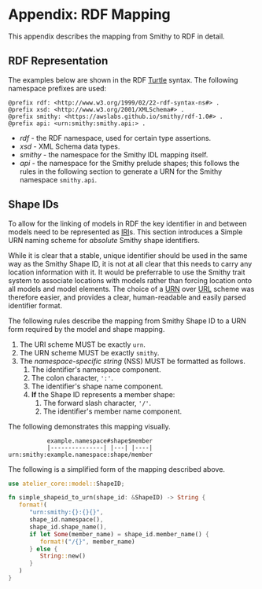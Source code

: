 # Appendix: RDF Mapping

This appendix describes the mapping from Smithy to RDF in detail.

## RDF Representation

The examples below are shown in the RDF [Turtle](https://www.w3.org/TR/turtle/) syntax. The following
namespace prefixes are used:

```turtle
@prefix rdf: <http://www.w3.org/1999/02/22-rdf-syntax-ns#> .
@prefix xsd: <http://www.w3.org/2001/XMLSchema#> .
@prefix smithy: <https://awslabs.github.io/smithy/rdf-1.0#> .
@prefix api: <urn:smithy:smithy.api:> .
```

* *rdf* - the RDF namespace, used for certain type assertions.
* *xsd* - XML Schema data types.
* *smithy* - the namespace for the Smithy IDL mapping itself.
* *api* - the namespace for the Smithy prelude shapes; this follows the rules in the following section
  to generate a URN for the Smithy namespace `smithy.api`.

## Shape IDs

To allow for the linking of models in RDF the key identifier in and between models need to be represented
as [IRI](https://tools.ietf.org/html/rfc3987)s. This section introduces a Simple URN naming scheme for 
*absolute* Smithy shape identifiers.

While it is clear that a stable, unique identifier should be used in the same way as the Smithy Shape ID, it
is not at all clear that this needs to carry any location information with it. It would be preferrable to use
the Smithy trait system to associate locations with models rather than forcing location onto all models and 
model elements. The choice of a [URN](https://tools.ietf.org/html/rfc8141) over [URL](https://tools.ietf.org/html/rfc3986) 
scheme was therefore easier, and provides a clear, human-readable and easily parsed identifier format.

The following rules describe the mapping from Smithy Shape ID to a URN form required by the model and
shape mapping.

1. The URI scheme MUST be exactly `urn`.
1. The URN scheme MUST be exactly `smithy`.
1. The _namespace-specific string_ (NSS) MUST be formatted as follows.
   1. The identifier's namespace component.
   1. The colon character, `':'`.
   1. The identifier's shape name component.
   1. **If** the Shape ID represents a member shape:
      1. The forward slash character, `'/'`.
      1. The identifier's member name component.
 
The following demonstrates this mapping visually.

   ```text
              example.namespace#shape$member
              |---------------| |---| |----|
   urn:smithy:example.namespace:shape/member
   ```

The following is a simplified form of the mapping described above.

```rust
use atelier_core::model::ShapeID;

fn simple_shapeid_to_urn(shape_id: &ShapeID) -> String {
   format!(
      "urn:smithy:{}:{}{}",
      shape_id.namespace(),
      shape_id.shape_name(),
      if let Some(member_name) = shape_id.member_name() {
         format!("/{}", member_name)
      } else {
         String::new()
      }
   )
}
```